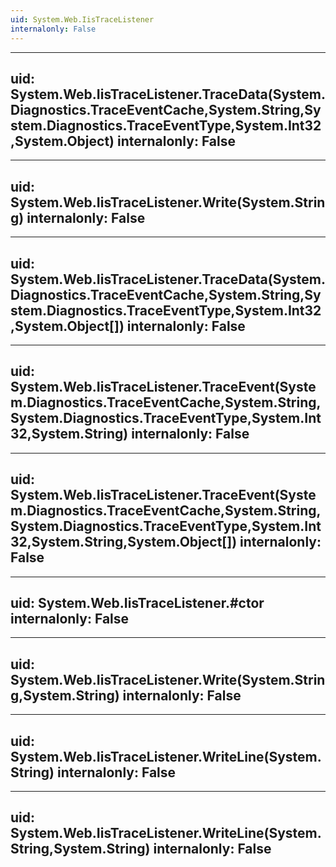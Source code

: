 ```yaml
---
uid: System.Web.IisTraceListener
internalonly: False
---
```


---
uid: System.Web.IisTraceListener.TraceData(System.Diagnostics.TraceEventCache,System.String,System.Diagnostics.TraceEventType,System.Int32,System.Object)
internalonly: False
---

---
uid: System.Web.IisTraceListener.Write(System.String)
internalonly: False
---

---
uid: System.Web.IisTraceListener.TraceData(System.Diagnostics.TraceEventCache,System.String,System.Diagnostics.TraceEventType,System.Int32,System.Object[])
internalonly: False
---

---
uid: System.Web.IisTraceListener.TraceEvent(System.Diagnostics.TraceEventCache,System.String,System.Diagnostics.TraceEventType,System.Int32,System.String)
internalonly: False
---

---
uid: System.Web.IisTraceListener.TraceEvent(System.Diagnostics.TraceEventCache,System.String,System.Diagnostics.TraceEventType,System.Int32,System.String,System.Object[])
internalonly: False
---

---
uid: System.Web.IisTraceListener.#ctor
internalonly: False
---

---
uid: System.Web.IisTraceListener.Write(System.String,System.String)
internalonly: False
---

---
uid: System.Web.IisTraceListener.WriteLine(System.String)
internalonly: False
---

---
uid: System.Web.IisTraceListener.WriteLine(System.String,System.String)
internalonly: False
---
